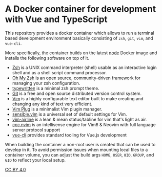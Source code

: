 # A Docker container for development with Vue and TypeScript

This repository provides a docker container
which allows to run a terminal based development environment
basically consisting of `zsh`, `git`, `vim`, and `vue-cli`.

More specifically, the container builds on the latest [node] Docker image
and installs the following software on top of it.

  * [Zsh] is a UNIX command interpreter (shell) usable as an interactive login shell and as a shell script command processor.
  * [Oh My Zsh] is an open source, community-driven framework for managing your zsh configuration.
  * [typewritten] is a minimal zsh prompt theme.
  * [Git] is a free and open source distributed version control system.
  * [Vim] is a highly configurable text editor built to make creating and changing any kind of text very efficient.
  * [Vim Plug] is a minimalist Vim plugin manager.
  * [sensible.vim] is a universal set of default settings for Vim.
  * [vim-airline] is a lean & mean status/tabline for vim that's light as air.
  * [coc.nvim] is an intellisense engine for Vim8 & Neovim with full language server protocol support
  * [vue-cli] provides standard tooling for Vue.js development

[node]: https://hub.docker.com/_/node
[Zsh]: http://zsh.sourceforge.net/Doc/Release/Introduction.html
[Oh My Zsh]: https://github.com/ohmyzsh/ohmyzsh
[typewritten]: https://github.com/reobin/typewritten
[Git]: https://git-scm.com/
[Vim]: https://www.vim.org/
[Vim Plug]: https://github.com/junegunn/vim-plug
[sensible.vim]: https://github.com/tpope/vim-sensible
[vim-airline]: https://github.com/vim-airline/vim-airline
[coc.nvim]: https://github.com/neoclide/coc.nvim
[vue-cli]: https://cli.vuejs.org/

When building the container a non-root user is created that can be used to develop in it.
To avoid permission issues when mounting local files to a container volume,
you can adjust the build args `HOME`, `USER`, `UID`, `GROUP`, and `GID`
to reflect your local setup.

[CC BY 4.0](https://creativecommons.org/licenses/by/4.0/)

